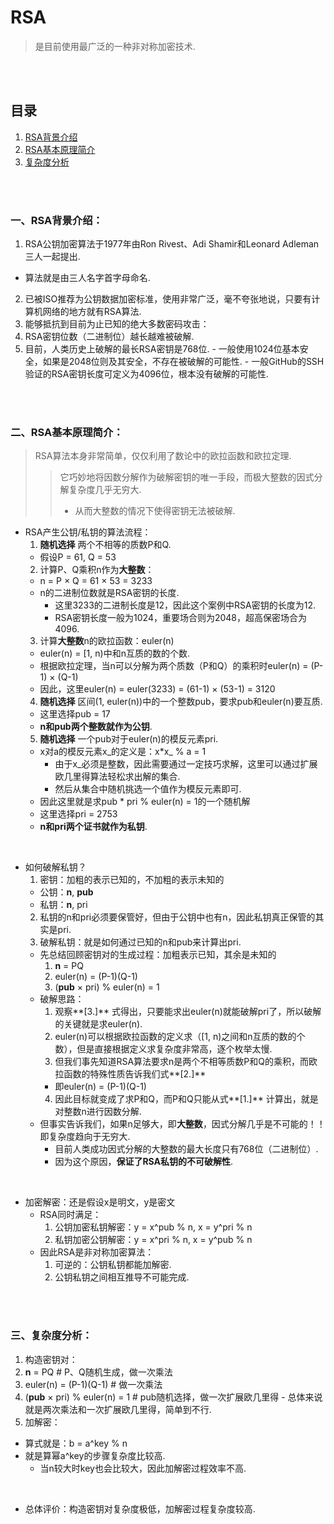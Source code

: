 # RSA
> 是目前使用最广泛的一种非对称加密技术.

<br><br>

## 目录

1. [RSA背景介绍]()
2. [RSA基本原理简介]()
3. [复杂度分析]()

<br><br>

### 一、RSA背景介绍：

1. RSA公钥加密算法于1977年由Ron Rivest、Adi Shamir和Leonard Adleman三人一起提出.
  - 算法就是由三人名字首字母命名.
2. 已被ISO推荐为公钥数据加密标准，使用非常广泛，毫不夸张地说，只要有计算机网络的地方就有RSA算法.
3. 能够抵抗到目前为止已知的绝大多数密码攻击：
  1. RSA密钥位数（二进制位）越长越难被破解.
  2. 目前，人类历史上破解的最长RSA密钥是768位.
    - 一般使用1024位基本安全，如果是2048位则及其安全，不存在被破解的可能性.
    - 一般GitHub的SSH验证的RSA密钥长度可定义为4096位，根本没有破解的可能性.

<br><br>

### 二、RSA基本原理简介：
> RSA算法本身非常简单，仅仅利用了数论中的欧拉函数和欧拉定理.
>
>> 它巧妙地将因数分解作为破解密钥的唯一手段，而极大整数的因式分解复杂度几乎无穷大.
>>   - 从而大整数的情况下使得密钥无法被破解.

- RSA产生公钥/私钥的算法流程：
  1. **随机选择** 两个不相等的质数P和Q.
    - 假设P = 61, Q = 53
  2. 计算P、Q乘积n作为**大整数**：
    - n = P × Q = 61 × 53 = 3233
    - n的二进制位数就是RSA密钥的长度.
      - 这里3233的二进制长度是12，因此这个案例中RSA密钥的长度为12.
      - RSA密钥长度一般为1024，重要场合则为2048，超高保密场合为4096.
  3. 计算**大整数**n的欧拉函数：euler(n)
    - euler(n) = [1, n)中和n互质的数的个数.
    - 根据欧拉定理，当n可以分解为两个质数（P和Q）的乘积时euler(n) = (P-1) × (Q-1)
    - 因此，这里euler(n) = euler(3233) = (61-1) × (53-1) = 3120
  4. **随机选择** 区间(1, euler(n))中的一个整数pub，要求pub和euler(n)要互质.
    - 这里选择pub = 17
    - **n和pub两个整数就作为公钥**.
  5. **随机选择** 一个pub对于euler(n)的模反元素pri.
    - x对a的模反元素x_的定义是：x*x_ % a = 1
      - 由于x_必须是整数，因此需要通过一定技巧求解，这里可以通过扩展欧几里得算法轻松求出解的集合.
      - 然后从集合中随机挑选一个值作为模反元素即可.
    - 因此这里就是求pub * pri % euler(n) = 1的一个随机解
    - 这里选择pri = 2753
    - **n和pri两个证书就作为私钥**.

<br>

- 如何破解私钥？
  1. 密钥：加粗的表示已知的，不加粗的表示未知的
    - 公钥：**n**, **pub**
    - 私钥：**n**, pri
  2. 私钥的n和pri必须要保管好，但由于公钥中也有n，因此私钥真正保管的其实是pri.
  3. 破解私钥：就是如何通过已知的n和pub来计算出pri.
    - 先总结回顾密钥对的生成过程：加粗表示已知，其余是未知的
      1. **n** = PQ
      2. euler(n) = (P-1)(Q-1)
      3. (**pub** × pri) % euler(n) = 1
    - 破解思路：
      1. 观察**[3.]** 式得出，只要能求出euler(n)就能破解pri了，所以破解的关键就是求euler(n).
      2. euler(n)可以根据欧拉函数的定义求（[1, n)之间和n互质的数的个数），但是直接根据定义求复杂度非常高，逐个枚举太慢.
      3. 但我们事先知道RSA算法要求n是两个不相等质数P和Q的乘积，而欧拉函数的特殊性质告诉我们式**[2.]**
        - 即euler(n) = (P-1)(Q-1)
      4. 因此目标就变成了求P和Q，而P和Q只能从式**[1.]** 计算出，就是对整数n进行因数分解.
    - 但事实告诉我们，如果n足够大，即**大整数**，因式分解几乎是不可能的！！即复杂度趋向于无穷大.
      - 目前人类成功因式分解的大整数的最大长度只有768位（二进制位）.
      - 因为这个原因，**保证了RSA私钥的不可破解性**.

<br>

- 加密解密：还是假设x是明文，y是密文
  - RSA同时满足：
    1. 公钥加密私钥解密：y = x^pub % n, x = y^pri % n
    2. 私钥加密公钥解密：y = x^pri % n, x = y^pub % n
  - 因此RSA是非对称加密算法：
    1. 可逆的：公钥私钥都能加解密.
    2. 公钥私钥之间相互推导不可能完成.

<br><br>

### 三、复杂度分析：

1. 构造密钥对：
  1. **n** = PQ     # P、Q随机生成，做一次乘法
  2. euler(n) = (P-1)(Q-1)  # 做一次乘法
  3. (**pub** × pri) % euler(n) = 1  # pub随机选择，做一次扩展欧几里得
    - 总体来说就是两次乘法和一次扩展欧几里得，简单到不行.
2. 加解密：
  - 算式就是：b = a^key % n
  - 就是算幂a^key的步骤复杂度比较高.
    - 当n较大时key也会比较大，因此加解密过程效率不高.

<br>

- 总体评价：构造密钥对复杂度极低，加解密过程复杂度较高.
